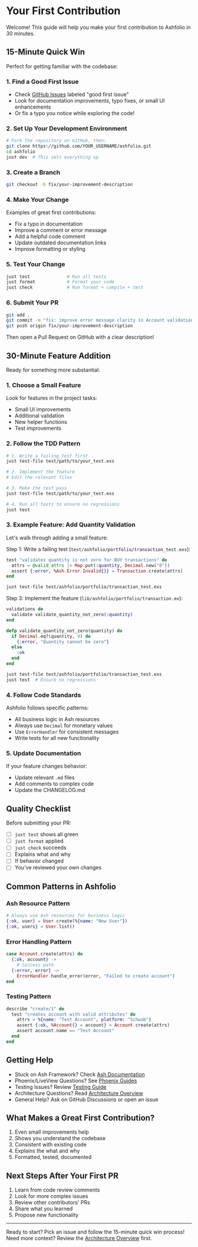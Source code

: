 # Your First Contribution

Welcome! This guide will help you make your first contribution to Ashfolio in 30 minutes.

## 15-Minute Quick Win

Perfect for getting familiar with the codebase:

### 1. Find a Good First Issue

- Check [GitHub Issues](https://github.com/mdstaff/ashfolio/issues) labeled "good first issue"
- Look for documentation improvements, typo fixes, or small UI enhancements
- Or fix a typo you notice while exploring the code!

### 2. Set Up Your Development Environment

```bash
# Fork the repository on GitHub, then:
git clone https://github.com/YOUR_USERNAME/ashfolio.git
cd ashfolio
just dev  # This sets everything up
```

### 3. Create a Branch

```bash
git checkout -b fix/your-improvement-description
```

### 4. Make Your Change

Examples of great first contributions:

- Fix a typo in documentation
- Improve a comment or error message
- Add a helpful code comment
- Update outdated documentation links
- Improve formatting or styling

### 5. Test Your Change

```bash
just test              # Run all tests
just format            # Format your code
just check             # Run format + compile + test
```

### 6. Submit Your PR

```bash
git add .
git commit -m "fix: improve error message clarity in Account validation"
git push origin fix/your-improvement-description
```

Then open a Pull Request on GitHub with a clear description!

## 30-Minute Feature Addition

Ready for something more substantial:

### 1. Choose a Small Feature

Look for features in the project tasks:

- Small UI improvements
- Additional validation
- New helper functions
- Test improvements

### 2. Follow the TDD Pattern

```bash
# 1. Write a failing test first
just test-file test/path/to/your_test.exs

# 2. Implement the feature
# Edit the relevant files

# 3. Make the test pass
just test-file test/path/to/your_test.exs

# 4. Run all tests to ensure no regressions
just test
```

### 3. Example Feature: Add Quantity Validation

Let's walk through adding a small feature:

Step 1: Write a failing test (`test/ashfolio/portfolio/transaction_test.exs`):

```elixir
test "validates quantity is not zero for BUY transactions" do
  attrs = @valid_attrs |> Map.put(:quantity, Decimal.new("0"))
  assert {:error, %Ash.Error.Invalid{}} = Transaction.create(attrs)
end
```

```bash
just test-file test/ashfolio/portfolio/transaction_test.exs
```

Step 3: Implement the feature (`lib/ashfolio/portfolio/transaction.ex`):

```elixir
validations do
  validate validate_quantity_not_zero(:quantity)
end

defp validate_quantity_not_zero(quantity) do
  if Decimal.eq?(quantity, 0) do
    {:error, "Quantity cannot be zero"}
  else
    :ok
  end
end
```

```bash
just test-file test/ashfolio/portfolio/transaction_test.exs
just test  # Ensure no regressions
```

### 4. Follow Code Standards

Ashfolio follows specific patterns:

- All business logic in Ash resources
- Always use `Decimal` for monetary values
- Use `ErrorHandler` for consistent messages
- Write tests for all new functionality

### 5. Update Documentation

If your feature changes behavior:

- Update relevant `.md` files
- Add comments to complex code
- Update the CHANGELOG.md

## Quality Checklist

Before submitting your PR:

- [ ] `just test` shows all green
- [ ] `just format` applied
- [ ] `just check` succeeds
- [ ] Explains what and why
- [ ] If behavior changed
- [ ] You've reviewed your own changes

## Common Patterns in Ashfolio

### Ash Resource Pattern

```elixir
# Always use Ash resources for business logic
{:ok, user} = User.create(%{name: "New User"})
{:ok, users} = User.list()
```

### Error Handling Pattern

```elixir
case Account.create(attrs) do
  {:ok, account} ->
    # Success path
  {:error, error} ->
    ErrorHandler.handle_error(error, "Failed to create account")
end
```

### Testing Pattern

```elixir
describe "create/1" do
  test "creates account with valid attributes" do
    attrs = %{name: "Test Account", platform: "Schwab"}
    assert {:ok, %Account{} = account} = Account.create(attrs)
    assert account.name == "Test Account"
  end
end
```

## Getting Help

- Stuck on Ash Framework? Check [Ash Documentation](https://ash-hq.org/)
- Phoenix/LiveView Questions? See [Phoenix Guides](https://hexdocs.pm/phoenix/overview.html)
- Testing Issues? Review [Testing Guide](../testing/README.md)
- Architecture Questions? Read [Architecture Overview](../development/architecture.md)
- General Help? Ask on GitHub Discussions or open an issue

## What Makes a Great First Contribution?

1.  Even small improvements help
2.  Shows you understand the codebase
3.  Consistent with existing code
4.  Explains the what and why
5.  Formatted, tested, documented

## Next Steps After Your First PR

1.  Learn from code review comments
2.  Look for more complex issues
3.  Review other contributors' PRs
4.  Share what you learned
5.  Propose new functionality

---

Ready to start? Pick an issue and follow the 15-minute quick win process!  
Need more context? Review the [Architecture Overview](../development/architecture.md) first.
